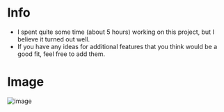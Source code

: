 # Info
- I spent quite some time (about 5 hours) working on this project, but I believe it turned out well.
- If you have any ideas for additional features that you think would be a good fit, feel free to add them.
 
# Image

![image](https://github.com/YellowGreg/Scroll-Rule34-Image/assets/101320329/20410972-096a-4ff8-9294-2ac67e92a8ee)

